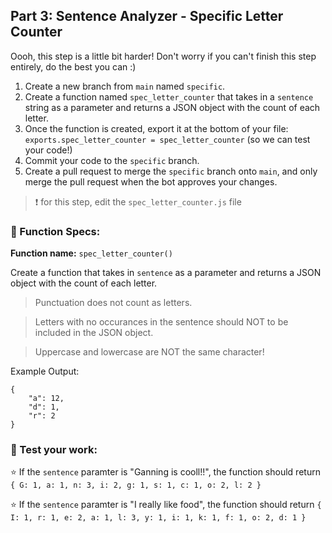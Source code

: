 ## Part 3: Sentence Analyzer - Specific Letter Counter
Oooh, this step is a little bit harder! Don't worry if you can't finish this step entirely, do the best you can :)

1. Create a new branch from `main` named `specific`. 
2. Create a function named `spec_letter_counter` that takes in a `sentence` string as a parameter and returns a JSON object with the count of each letter.
3. Once the function is created, export it at the bottom of your file: `exports.spec_letter_counter = spec_letter_counter` (so we can test your code!)
4. Commit your code to the `specific` branch. 
5. Create a pull request to merge the `specific` branch onto `main`, and only merge the pull request when the bot approves your changes. 

> ❗ for this step, edit the `spec_letter_counter.js` file

### 🔨 Function Specs:
**Function name:** `spec_letter_counter()`

Create a function that takes in `sentence` as a parameter and returns a JSON object with the count of each letter.
> Punctuation does not count as letters. 

> Letters with no occurances in the sentence should NOT to be included in the JSON object. 

> Uppercase and lowercase are NOT the same character!

Example Output:
```json=
{
    "a": 12,
    "d": 1,
    "r": 2
}
```

### 📝 Test your work:
⭐ If the `sentence` paramter is "Ganning is cooll!!", the function should return `{ G: 1, a: 1, n: 3, i: 2, g: 1, s: 1, c: 1, o: 2, l: 2 }`

⭐ If the `sentence` paramter is "I really like food", the function should return `{ I: 1, r: 1, e: 2, a: 1, l: 3, y: 1, i: 1, k: 1, f: 1, o: 2, d: 1 }`
